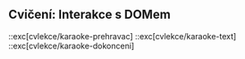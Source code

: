 ## Cvičení: Interakce s DOMem

::exc[cvlekce/karaoke-prehravac]
::exc[cvlekce/karaoke-text]
::exc[cvlekce/karaoke-dokonceni]
